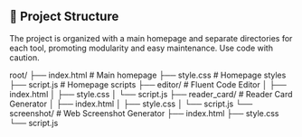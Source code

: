 ## 📂 Project Structure

The project is organized with a main homepage and separate directories for each tool, promoting modularity and easy maintenance.
Use code with caution.

root/
├── index.html # Main homepage
├── style.css # Homepage styles
├── script.js # Homepage scripts
├── editor/ # Fluent Code Editor
│ ├── index.html
│ ├── style.css
│ └── script.js
├── reader_card/ # Reader Card Generator
│ ├── index.html
│ ├── style.css
│ └── script.js
└── screenshot/ # Web Screenshot Generator
├── index.html
├── style.css
└── script.js
